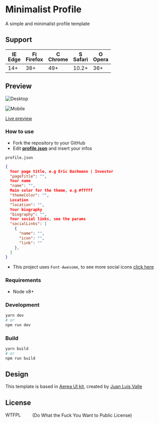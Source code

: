 # Minimalist Profile

A simple and minimalist profile template

## Support

| [<img src="https://raw.githubusercontent.com/godban/browsers-support-badges/master/src/images/edge.png" alt="IE / Edge" width="16px" height="16px" />](http://godban.github.io/browsers-support-badges/)</br>Edge | [<img src="https://raw.githubusercontent.com/godban/browsers-support-badges/master/src/images/firefox.png" alt="Firefox" width="16px" height="16px" />](http://godban.github.io/browsers-support-badges/)</br>Firefox | [<img src="https://raw.githubusercontent.com/godban/browsers-support-badges/master/src/images/chrome.png" alt="Chrome" width="16px" height="16px" />](http://godban.github.io/browsers-support-badges/)</br>Chrome | [<img src="https://raw.githubusercontent.com/godban/browsers-support-badges/master/src/images/safari.png" alt="Safari" width="16px" height="16px" />](http://godban.github.io/browsers-support-badges/)</br>Safari | [<img src="https://raw.githubusercontent.com/godban/browsers-support-badges/master/src/images/opera.png" alt="Opera" width="16px" height="16px" />](http://godban.github.io/browsers-support-badges/)</br>Opera |
| --------- | --------- | --------- | --------- | --------- |
| 14+ | 38+ | 49+ | 10.2+ | 36+

## Preview

![Desktop](https://github.com/vmarcosp/minimalist-profile/blob/master/screenshots/desktop.JPG)

![Mobile](https://github.com/vmarcosp/minimalist-profile/blob/master/screenshots/mobile.JPG)

[Live preview](https://minimalist-profile.netlify.com/)

### How to use

- Fork the repository to your GitHub
- Edit [**profile.json**](https://github.com/vmarcosp/minimalist-profile/blob/master/src/profile.json) and insert your infos

`profile.json`
```json
{
  Your page title, e.g Eric Bachmann | Investor
  "pageTitle": "",
  Your name
  "name": "",
  Main color for the theme, e.g #fffff
  "themeColor": "",
  Location
  "location": "",
  Your biography
  "biography": "",
  Your social links, see the params
  "socialLinks": [
    {
      "name": "",
      "icon": "",
      "link": ""
    },
  ]
}
```
- This project uses `Font-Awesome`, to see more social icons [click here](https://fontawesome.com/v4.7.0/)



### Requirements

- Node v8+

### Development

```sh
yarn dev 
# or
npm run dev
```

### Build

```sh
yarn build
# or
npm run build
```

## Design
This template is based in [Aerea UI kit](https://www.behance.net/gallery/36601943/AEREA-FREE-UI-KIT), created by [Juan Luis Valle](http://juanluisvalle.com/)

## License
<a href="http://www.wtfpl.net/"><img
       src="http://www.wtfpl.net/wp-content/uploads/2012/12/wtfpl-badge-4.png"
       width="80" height="15" alt="WTFPL" /></a>  (Do What the Fuck You Want to Public License)
